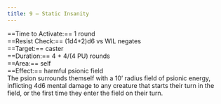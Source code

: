 ```yaml
---
title: 9 – Static Insanity
---
```

==Time to Activate:== 1 round  
==Resist Check:== (1d4+2)d6 vs WIL negates  
==Target:== caster  
==Duration:== 4 + 4/(4 PU) rounds  
==Area:== self  
==Effect:== harmful psionic field  
The psion surrounds themself with a 10’ radius field of psionic energy, inflicting 4d6 mental damage to any creature that starts their turn in the field, or the first time they enter the field on their turn.  
